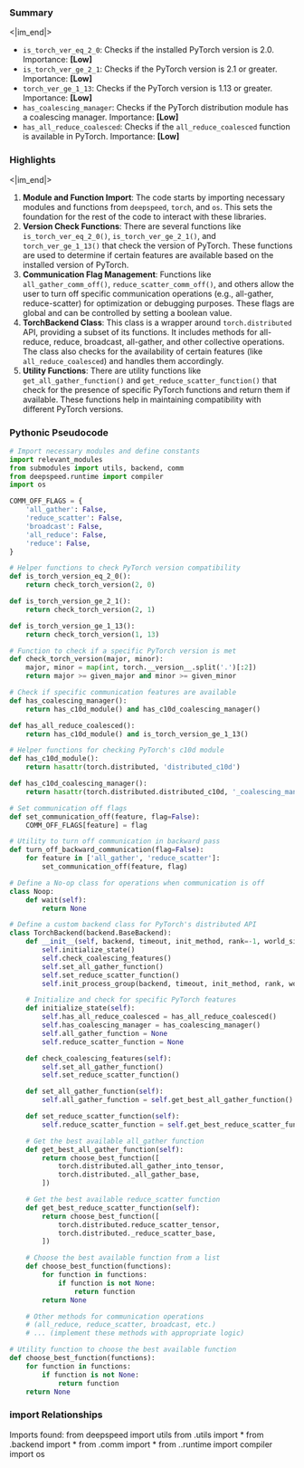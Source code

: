 

### Summary

<|im_end|>

* `is_torch_ver_eq_2_0`: Checks if the installed PyTorch version is 2.0. Importance: **[Low]**
* `is_torch_ver_ge_2_1`: Checks if the PyTorch version is 2.1 or greater. Importance: **[Low]**
* `torch_ver_ge_1_13`: Checks if the PyTorch version is 1.13 or greater. Importance: **[Low]**
* `has_coalescing_manager`: Checks if the PyTorch distribution module has a coalescing manager. Importance: **[Low]**
* `has_all_reduce_coalesced`: Checks if the `all_reduce_coalesced` function is available in PyTorch. Importance: **[Low]**

### Highlights

<|im_end|>

1. **Module and Function Import**: The code starts by importing necessary modules and functions from `deepspeed`, `torch`, and `os`. This sets the foundation for the rest of the code to interact with these libraries.
2. **Version Check Functions**: There are several functions like `is_torch_ver_eq_2_0()`, `is_torch_ver_ge_2_1()`, and `torch_ver_ge_1_13()` that check the version of PyTorch. These functions are used to determine if certain features are available based on the installed version of PyTorch.
3. **Communication Flag Management**: Functions like `all_gather_comm_off()`, `reduce_scatter_comm_off()`, and others allow the user to turn off specific communication operations (e.g., all-gather, reduce-scatter) for optimization or debugging purposes. These flags are global and can be controlled by setting a boolean value.
4. **TorchBackend Class**: This class is a wrapper around `torch.distributed` API, providing a subset of its functions. It includes methods for all-reduce, reduce, broadcast, all-gather, and other collective operations. The class also checks for the availability of certain features (like `all_reduce_coalesced`) and handles them accordingly.
5. **Utility Functions**: There are utility functions like `get_all_gather_function()` and `get_reduce_scatter_function()` that check for the presence of specific PyTorch functions and return them if available. These functions help in maintaining compatibility with different PyTorch versions.

### Pythonic Pseudocode

```python
# Import necessary modules and define constants
import relevant_modules
from submodules import utils, backend, comm
from deepspeed.runtime import compiler
import os

COMM_OFF_FLAGS = {
    'all_gather': False,
    'reduce_scatter': False,
    'broadcast': False,
    'all_reduce': False,
    'reduce': False,
}

# Helper functions to check PyTorch version compatibility
def is_torch_version_eq_2_0():
    return check_torch_version(2, 0)

def is_torch_version_ge_2_1():
    return check_torch_version(2, 1)

def is_torch_version_ge_1_13():
    return check_torch_version(1, 13)

# Function to check if a specific PyTorch version is met
def check_torch_version(major, minor):
    major, minor = map(int, torch.__version__.split('.')[:2])
    return major >= given_major and minor >= given_minor

# Check if specific communication features are available
def has_coalescing_manager():
    return has_c10d_module() and has_c10d_coalescing_manager()

def has_all_reduce_coalesced():
    return has_c10d_module() and is_torch_version_ge_1_13()

# Helper functions for checking PyTorch's c10d module
def has_c10d_module():
    return hasattr(torch.distributed, 'distributed_c10d')

def has_c10d_coalescing_manager():
    return hasattr(torch.distributed.distributed_c10d, '_coalescing_manager')

# Set communication off flags
def set_communication_off(feature, flag=False):
    COMM_OFF_FLAGS[feature] = flag

# Utility to turn off communication in backward pass
def turn_off_backward_communication(flag=False):
    for feature in ['all_gather', 'reduce_scatter']:
        set_communication_off(feature, flag)

# Define a No-op class for operations when communication is off
class Noop:
    def wait(self):
        return None

# Define a custom backend class for PyTorch's distributed API
class TorchBackend(backend.BaseBackend):
    def __init__(self, backend, timeout, init_method, rank=-1, world_size=-1, name='torch'):
        self.initialize_state()
        self.check_coalescing_features()
        self.set_all_gather_function()
        self.set_reduce_scatter_function()
        self.init_process_group(backend, timeout, init_method, rank, world_size)

    # Initialize and check for specific PyTorch features
    def initialize_state(self):
        self.has_all_reduce_coalesced = has_all_reduce_coalesced()
        self.has_coalescing_manager = has_coalescing_manager()
        self.all_gather_function = None
        self.reduce_scatter_function = None

    def check_coalescing_features(self):
        self.set_all_gather_function()
        self.set_reduce_scatter_function()

    def set_all_gather_function(self):
        self.all_gather_function = self.get_best_all_gather_function()

    def set_reduce_scatter_function(self):
        self.reduce_scatter_function = self.get_best_reduce_scatter_function()

    # Get the best available all_gather function
    def get_best_all_gather_function(self):
        return choose_best_function([
            torch.distributed.all_gather_into_tensor,
            torch.distributed._all_gather_base,
        ])

    # Get the best available reduce_scatter function
    def get_best_reduce_scatter_function(self):
        return choose_best_function([
            torch.distributed.reduce_scatter_tensor,
            torch.distributed._reduce_scatter_base,
        ])

    # Choose the best available function from a list
    def choose_best_function(functions):
        for function in functions:
            if function is not None:
                return function
        return None

    # Other methods for communication operations
    # (all_reduce, reduce_scatter, broadcast, etc.)
    # ... (implement these methods with appropriate logic)

# Utility function to choose the best available function
def choose_best_function(functions):
    for function in functions:
        if function is not None:
            return function
    return None
```


### import Relationships

Imports found:
from deepspeed import utils
from .utils import *
from .backend import *
from .comm import *
from ..runtime import compiler
import os